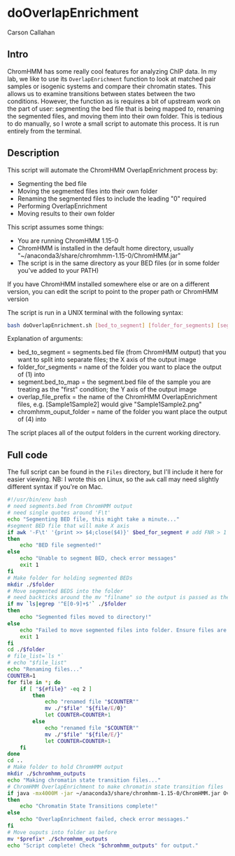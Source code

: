 doOverlapEnrichment
================
Carson Callahan

Intro
-----

ChromHMM has some really cool features for analyzing ChIP data. In my lab, we like to use its `OverlapEnrichment` function to look at matched pair samples or isogenic systems and compare their chromatin states. This allows us to examine transitions between states between the two conditions. However, the function as is requires a bit of upstream work on the part of user: segmenting the bed file that is being mapped *to*, renaming the segmented files, and moving them into their own folder. This is tedious to do manually, so I wrote a small script to automate this process. It is run entirely from the terminal.

Description
-----------

This script will automate the ChromHMM OverlapEnrichment process by:

-   Segmenting the bed file
-   Moving the segmented files into their own folder
-   Renaming the segmented files to include the leading "0" required
-   Performing OverlapEnrichment
-   Moving results to their own folder

This script assumes some things:

-   You are running ChromHMM 1.15-0
-   ChromHMM is installed in the default home directory, usually "~/anaconda3/share/chromhmm-1.15-0/ChromHMM.jar"
-   The script is in the same directory as your BED files (or in some folder you've added to your PATH)

If you have ChromHMM installed somewhere else or are on a different version, you can edit the script to point to the proper path or ChromHMM version

The script is run in a UNIX terminal with the following syntax:

``` bash
bash doOverlapEnrichment.sh [bed_to_segment] [folder_for_segments] [segment.bed_to_map] [overlap_file_prefix] [chromhmm_output_folder]
```

Explanation of arguments:

-   bed\_to\_segment = segments.bed file (from ChromHMM output) that you want to split into separate files; the X axis of the output image
-   folder\_for\_segments = name of the folder you want to place the output of (1) into
-   segment.bed\_to\_map = the segment.bed file of the sample you are treating as the "first" condition; the Y axis of the output image
-   overlap\_file\_prefix = the name of the ChromHMM OverlapEnrichment files, e.g. \[Sample1Sample2\] would give "Sample1Sample2.png"
-   chromhmm\_ouput\_folder = name of the folder you want place the output of (4) into

The script places all of the output folders in the current working directory.

Full code
---------

The full script can be found in the `Files` directory, but I'll include it here for easier viewing. NB: I wrote this on Linux, so the `awk` call may need slightly different syntax if you're on Mac.

``` bash
#!/usr/bin/env bash
# need segments.bed from ChromHMM output
# need single quotes around 'F\t'
echo "Segmenting BED file, this might take a minute..."
#segment BED file that will make X axis
if awk '-F\t' '{print >> $4;close($4)}' $bed_for_segment # add FNR > 1 before print for some weird beds
then
    echo "BED file segmented!"
else
    echo "Unable to segment BED, check error messages"
    exit 1
fi
# Make folder for holding segmented BEDs
mkdir ./$folder
# Move segmented BEDS into the folder
# need backticks around the mv "filname" so the output is passed as the argument
if mv `ls|egrep '^E[0-9]+$'` ./$folder
then
    echo "Segmented files moved to directory!"
else 
    echo "Failed to move segmented files into folder. Ensure files are numbers 1-n and "$folder" exists"
    exit 1
fi
cd ./$folder
# file_list=`ls *`
# echo "$file_list"
echo "Renaming files..."
COUNTER=1
for file in *; do
    if [ "${#file}" -eq 2 ]
        then
            echo "renamed file "$COUNTER""
            mv ./"$file" "${file/E/0}"
            let COUNTER=COUNTER+1
        else
            echo "renamed file "$COUNTER""
            mv ./"$file" "${file/E/}"
            let COUNTER=COUNTER+1
    fi
done
cd ..
# Make folder to hold ChromHMM output
mkdir ./$chromhmm_outputs
echo "Making chromatin state transition files..."
# ChromHMM OverlapEnrichment to make chromatin state transition files
if java -mx4000M -jar ~/anaconda3/share/chromhmm-1.15-0/ChromHMM.jar OverlapEnrichment $segments_bed $folder $prefix # maybe include full path to ChromHMM.jar
then
    echo "Chromatin State Transitions complete!"
else
    echo "OverlapEnrichment failed, check error messages."
fi
# Move ouputs into folder as before
mv *$prefix* ./$chromhmm_outputs
echo "Script complete! Check "$chromhmm_outputs" for output."
```
